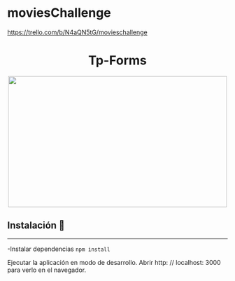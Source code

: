 # moviesChallenge


https://trello.com/b/N4aQN5tG/movieschallenge

<h1 align="center"> Tp-Forms</h1>
<p align="center"><img src="https://user-images.githubusercontent.com/84512521/148664637-0d6fde6c-f2d4-495a-b474-409819f98235.gif" width=500px height=300px></img></p>

## Instalación 🔧
---
-Instalar dependencias ```npm install```

Ejecutar la aplicación en modo de desarrollo.
Abrir http: // localhost: 3000 para verlo en el navegador.



